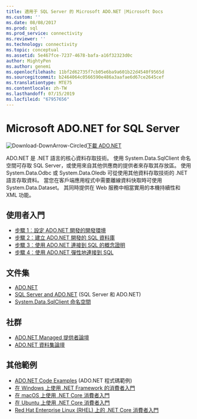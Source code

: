 ```yaml
---
title: 適用于 SQL Server 的 Microsoft ADO.NET |Microsoft Docs
ms.custom: ''
ms.date: 08/08/2017
ms.prod: sql
ms.prod_service: connectivity
ms.reviewer: ''
ms.technology: connectivity
ms.topic: conceptual
ms.assetid: 5e467fce-7237-4678-bafa-a16f32323d0c
author: MightyPen
ms.author: genemi
ms.openlocfilehash: 11bf2d62735f7cb05e6ba9a601b22d4540f9565d
ms.sourcegitcommit: b2464064c0566590e486a3aafae6d67ce2645cef
ms.translationtype: MTE75
ms.contentlocale: zh-TW
ms.lasthandoff: 07/15/2019
ms.locfileid: "67957656"
---
```

# <a name="microsoft-adonet-for-sql-server"></a>Microsoft ADO.NET for SQL Server

![Download-DownArrow-Circled](../../ssdt/media/download.png)[下載 ADO.NET](../sql-connection-libraries.md#anchor-20-drivers-relational-access)

ADO.NET 是 .NET 語言的核心資料存取技術。 使用 System.Data.SqlClient 命名空間可存取 SQL Server，或使用來自其他供應商的提供者來存取其存放區。 使用 System.Data.Odbc 或 System.Data.Oledb 可從使用其他資料存取技術的 .NET 語言存取資料。 當您在客戶端應用程式中需要離線資料快取時可使用 System.Data.Dataset。 其同時提供在 Web 服務中相當實用的本機持續性和 XML 功能。  
  
## <a name="getting-started"></a>使用者入門  
* [步驟 1︰設定 ADO.NET 開發的開發環境](step-1-configure-development-environment-for-ado-net-development.md)  
* [步驟 2︰建立 ADO.NET 開發的 SQL 資料庫](step-2-create-a-sql-database-for-ado-net-development.md)  
* [步驟 3︰使用 ADO.NET 連接到 SQL 的概念證明](step-3-proof-of-concept-connecting-to-sql-using-ado-net.md)  
* [步驟 4︰使用 ADO.NET 彈性地連接到 SQL](step-4-connect-resiliently-to-sql-with-ado-net.md)  
  
## <a name="documentation"></a>文件集  
* [ADO.NET](https://msdn.microsoft.com/library/e80y5yhx.aspx)  
* [SQL Server and ADO.NET](https://msdn.microsoft.com/library/kb9s9ks0.aspx) (SQL Server 和 ADO.NET)  
* [System.Data.SqlClient 命名空間](https://msdn.microsoft.com/library/system.data.sqlclient.aspx)  
  
## <a name="community"></a>社群  
* [ADO.NET Managed 提供者論壇](https://social.msdn.microsoft.com/Forums/adodotnetdataproviders/threads/)  
* [ADO.NET 資料集論壇](https://social.msdn.microsoft.com/Forums/adodotnetdataset/threads)  
  
## <a name="more-samples"></a>其他範例  
* [ADO.NET Code Examples](https://msdn.microsoft.com/library/dw70f090.aspx) (ADO.NET 程式碼範例)  
* [在 Windows 上使用 .NET Framework 的消費者入門](https://www.microsoft.com/sql-server/developer-get-started/csharp/win/)
* [在 macOS 上使用 .NET Core 消費者入門](https://www.microsoft.com/sql-server/developer-get-started/csharp/macos/)
* [在 Ubuntu 上使用 .NET Core 消費者入門](https://www.microsoft.com/sql-server/developer-get-started/csharp/ubuntu/)
* [Red Hat Enterprise Linux (RHEL) 上的 .NET Core 消費者入門](https://www.microsoft.com/sql-server/developer-get-started/csharp/rhel/)
  
